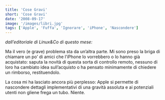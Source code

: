 ```yaml
---
title: 'Cose Gravi'
short: 'Cose Gravi'
date: '2008-09-17'
image: '/images/libri.jpg'
tags: ['Apple', 'Fuffa', 'Ignorare', 'iPhone', 'Nascondere']
---
```


*dall’editoriale di Linux&Co di questo mese:*

Ma il vero (e grave) problema sta da un’altra parte. Mi sono preso la briga di chiamare un po’ di amici che l’iPhone lo vorrebbero o lo hanno già acquistato: saputa la novità di questa sorta di controllo remoto, nessuno di loro ha cambiato idea sull’acquisto o ha pensato minimamente di chiedere un rimborso, restituendolo.

La cosa mi ha lasciato ancora più perplesso: Apple si permette di nascondere dettagli implementativi di una gravità assoluta e ai potenziali utenti non gliene frega un tubo. Niente.